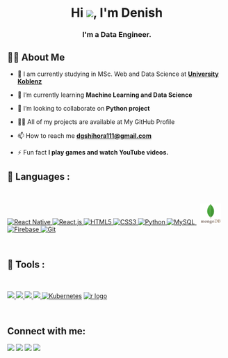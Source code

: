 <h1 align="center">Hi <img src="https://raw.githubusercontent.com/MartinHeinz/MartinHeinz/master/wave.gif" width="30px">, I'm Denish</h1>
<h3 align="center">I'm a Data Engineer.</h3>


## 🙋‍♂️ About Me

- 🔭 I am currently studying in MSc. Web and Data Science at **[University Koblenz](https://www.uni-koblenz-landau.de/de)**

- 🌱 I’m currently learning **Machine Learning and Data Science**

- 👯 I’m looking to collaborate on **Python project**

- 👨‍💻 All of my projects are available at My GitHub Profile

- 📫 How to reach me **dgshihora111@gmail.com**

- ⚡ Fun fact **I play games and watch YouTube videos.**

## 🚀 Languages :
<br>
<p align="left">
   <a href="https://www.reactjs.org/" target="_blank"> 
    <img src="https://img.icons8.com/color/48/000000/react-native.png" alt="React Native"/>
</a>
<a href="https://aws.amazon.com/" target="_blank"> 
    <img src="https://img.icons8.com/?size=48&id=33039&format=png&color=000000" alt="React.js"/>
</a>
<a href="https://www.eclipse.org/" target="_blank"> 
    <img src="https://img.icons8.com/color/48/000000/html-5.png" alt="HTML5"/>
</a>
<a href="https://www.w3schools.com/css/" target="_blank"> 
    <img src="https://img.icons8.com/color/48/000000/css3.png" alt="CSS3"/>
</a>
<a href="https://www.python.org" target="_blank"> 
    <img src="https://img.icons8.com/color/48/000000/python.png" alt="Python"/>
</a>
<a style="padding-right:8px;" href="https://www.mysql.com/" target="_blank"> 
    <img src="https://img.icons8.com/fluent/50/000000/mysql-logo.png" alt="MySQL"/>
</a>
<a href="https://www.mongodb.com/" target="_blank"> 
    <img src="https://raw.githubusercontent.com/devicons/devicon/master/icons/mongodb/mongodb-original-wordmark.svg" alt="MongoDB" width="48" height="48"/>
</a>
<a href="https://firebase.google.com/" target="_blank"> 
    <img src="https://img.icons8.com/color/48/000000/firebase.png" alt="Firebase"/>
</a>
<a href="https://git-scm.com/" target="_blank"> 
    <img src="https://img.icons8.com/color/48/000000/git.png" alt="Git"/>
</a>

</p>
<br>

## 🚀 Tools :
<br>
<p align="left"> 
    <a href="https://code.visualstudio.com/" target="_blank"> <img src="https://img.icons8.com/color/48/000000/visual-studio-code-2019.png"/> </a>
    <a href="https://github.com/" target="_blank"><img src="https://img.icons8.com/nolan/48/github.png"/> </a>
    <a href="https://www.w3.org/html/" target="_blank"> <img src="https://img.icons8.com/office/40/000000/java-eclipse.png"/> </a> 
    <a href="https://www.sublimetext.com/" target="_blank"> <img src="https://img.icons8.com/fluent/48/000000/sublime-text.png"/> </a>
   <a href="https://kubernetes.io/" target="_blank"><img src="https://camo.githubusercontent.com/28a688e013239850109114b7790d453e84faf37567d698483e81ee59f6dd98c8/68747470733a2f2f63646e2e6a7364656c6976722e6e65742f67682f64657669636f6e732f64657669636f6e2f69636f6e732f6b756265726e657465732f6b756265726e657465732d706c61696e2e737667" alt="Kubernetes" width="48" height="48"/></a>
   <a target="_blank" rel="noopener noreferrer nofollow" href="https://camo.githubusercontent.com/c63a38bafef05c24a2f9f031c9f4a614595b016732a848a862a7d16be4b2255e/68747470733a2f2f63646e2e6a7364656c6976722e6e65742f67682f64657669636f6e732f64657669636f6e2f69636f6e732f722f722d6f726967696e616c2e737667"><img src="https://camo.githubusercontent.com/c63a38bafef05c24a2f9f031c9f4a614595b016732a848a862a7d16be4b2255e/68747470733a2f2f63646e2e6a7364656c6976722e6e65742f67682f64657669636f6e732f64657669636f6e2f69636f6e732f722f722d6f726967696e616c2e737667" height="40" alt="r logo" data-canonical-src="https://cdn.jsdelivr.net/gh/devicons/devicon/icons/r/r-original.svg" style="max-width: 100%;"></a>
</p>
<br>

## Connect with me:
<p align="left">

<a href = "https://www.linkedin.com/in/shihora-denish-5a3167171/"><img src="https://img.icons8.com/fluent/48/000000/linkedin.png"/></a>
<a href = "https://twitter.com/ShihoraDenish"><img src="https://img.icons8.com/fluent/48/000000/twitter.png"/></a>
<a href = "https://www.instagram.com/denish_shihora/"><img src="https://img.icons8.com/fluent/48/000000/instagram-new.png"/></a>
<a href = "https://www.facebook.com/denish.shihora.33"><img src="https://img.icons8.com/color/48/000000/facebook.png"/></a>

</p>


